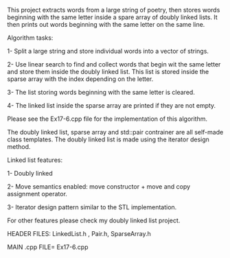 This project extracts words from a large string of poetry, then stores words beginning with the same letter inside a spare array of doubly linked lists. 
It then prints out words beginning with the same letter on the same line. 


Algorithm tasks:

1- Split a large string and store individual words into a vector of strings.

2- Use linear search to find and collect words that begin wit the same letter and store them inside the doubly linked list. This list is stored inside the sparse array 
with the index depending on the letter. 

3- The list storing words beginning with the same letter is cleared. 

4- The linked list inside the sparse array are printed if they are not empty. 

Please see the Ex17-6.cpp file for the implementation of this algorithm. 

The doubly linked list, sparse array and std::pair contrainer are all self-made class templates. The doubly linked list is made using the iterator design method.


Linked list features:

1- Doubly linked 

2- Move semantics enabled: move constructor + move and copy assignment operator.

3- Iterator design pattern similar to the STL implementation. 

For other features please check my doubly linked list project. 


HEADER FILES: LinkedList.h , Pair.h, SparseArray.h

MAIN .cpp FILE= Ex17-6.cpp
